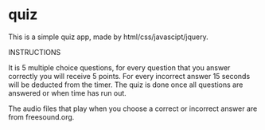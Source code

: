 # quiz


This is a simple quiz app, made by html/css/javascipt/jquery.  


INSTRUCTIONS

It is 5 multiple choice questions, for every question that you answer correctly you will receive 5 points.  For every incorrect answer 15 seconds will be deducted from the timer.  The quiz is done once all questions are answered or when time has run out.

The audio files that play when you choose a correct or incorrect answer are from freesound.org.